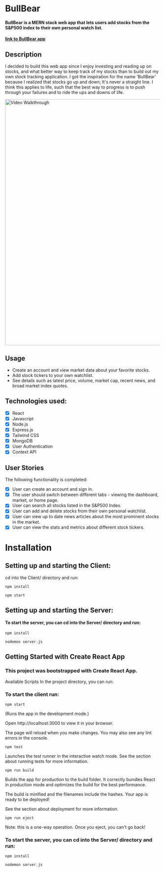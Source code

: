 # BullBear

#### BullBear is a MERN stack web app that lets users add stocks from the S&P500 index to their own personal watch list.

####  [link to BullBear app](https://bullbearmarket.net/)

## Description
I decided to build this web app since I enjoy investing and reading up on stocks, and what better way to keep track of my stocks than to build out my own stock tracking application. I got the inspiration for the name 'BullBear' because I realized that stocks go up and down; It's never a straight line. I think this applies to life, such that the best way to progress is to push through your failures and to ride the ups and downs of life.



<img src='https://media.giphy.com/media/0vN0CA9LjAIcD10ji7/giphy.gif' title='BullBear Video Walkthrough' width='800' height='auto' alt='Video Walkthrough' />

## Usage 
- Create an account and view market data about your favorite stocks.
- Add stock tickers to your own watchlist.
- See details such as latest price, volume, market cap, recent news, and broad market index quotes.

## Technologies used:
- [x] React
- [x] Javascript
- [x] Node.js
- [x] Express.js
- [x] Tailwind CSS
- [x] MongoDB
- [x] User Authentication 
- [x] Context API

## User Stories

The following functionality is completed:

- [x] User can create an account and sign in.
- [x] The user should switch between different tabs - viewing the dashboard, market, or home page.
- [x] User can search all stocks listed in the S&P500 Index.
- [x] User can add and delete stocks from their own personal watchlist.
- [x] User can view up to date news articles about the most prominent stocks in the market. 
- [x] User can view the stats and metrics about different stock tickers.

# Installation

## Setting up and starting the Client:
cd into the Client/ directory and run:

```
npm install 
```
```
npm start 
``` 

## Setting up and starting the Server:

#### To start the server, you can cd into the Server/ directory and run:

```
npm install 
```

```
nodemon server.js 
```


## Getting Started with Create React App
### This project was bootstrapped with Create React App.

Available Scripts
In the project directory, you can run:

### To start the client run: 

```
npm start 
```

(Runs the app in the development mode.)


Open http://localhost:3000 to view it in your browser.

The page will reload when you make changes.
You may also see any lint errors in the console.

```
npm test 
```
Launches the test runner in the interactive watch mode.
See the section about running tests for more information.

```
npm run build 
```
Builds the app for production to the build folder.
It correctly bundles React in production mode and optimizes the build for the best performance.

The build is minified and the filenames include the hashes.
Your app is ready to be deployed!

See the section about deployment for more information.

```
npm run eject 
```
Note: this is a one-way operation. Once you eject, you can't go back!

### To start the server, you can cd into the Server/ directory and run:

```
npm install 
```

```
nodemon server.js
```
